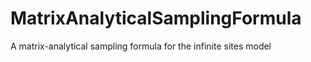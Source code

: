 # MatrixAnalyticalSamplingFormula
A matrix-analytical sampling formula for the infinite sites model
